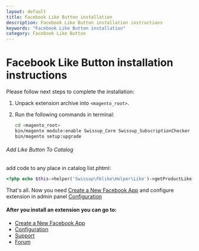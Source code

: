 ```yaml
---
layout: default
title: Facebook Like Button installation
description: Facebook Like Button installation instructions
keywords: "Facebook Like Button installation"
category: Facebook Like Button
---
```


# Facebook Like Button installation instructions

Please follow next steps to complete the installation:

 1. Unpack extension archive into `<magento_root>`.
 2. Run the following commands in terminal:

    ```bash
    cd <magento_root>
    bin/magento module:enable Swissup_Core Swissup_SubscriptionChecker Swissup_Fblike
    bin/magento setup:upgrade
    ```

###### Add Like Button To Catalog
add code to any place in catalog list.phtml:

```php
<?php echo $this->helper('Swissup\Fblike\Helper\Like')->getProductLike($_product); ?>
```

That's all. Now you need [Create a New Facebook App][facebook_app] and configure extension in admin panel [Configuration][configuration]

#### After you install an extension you can go to:

* [Create a New Facebook App][facebook_app]
* [Configuration][configuration]
* [Support](https://swissuplabs.com/contacts/)
* [Forum](https://swissuplabs.com/magento-forum/)

[facebook_app]: /m2/extensions/facebooklikebutton/app/
[configuration]: /m2/extensions/facebooklikebutton/configuration/

